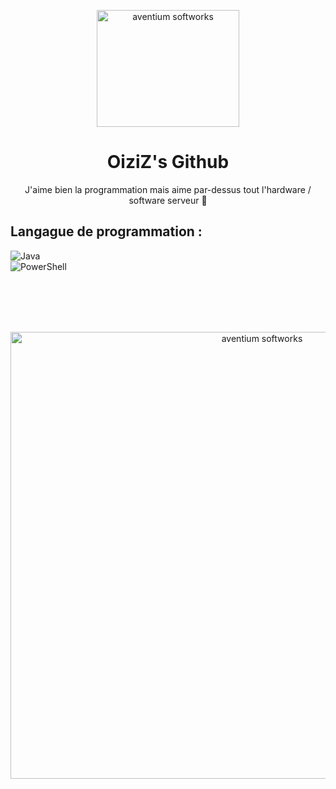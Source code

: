 <p align="center"><img src="https://zupimages.net/up/20/33/qo1u.png" width="228px" height="187px" alt="aventium softworks"></p>
<h1 align="center">OiziZ's Github</h1>
<p align="center">J'aime bien la programmation mais aime par-dessus tout l'hardware / software serveur 🙂</p>

<h2>Langague de programmation :</h2>
<p>
<img alt="Java" src="https://img.shields.io/badge/java-%23ED8B00.svg?style=for-the-badge&logo=java&logoColor=white"/>
<br />
<img alt="PowerShell" src="https://img.shields.io/badge/powershell-%23ED8B00.svg?style=for-the-badge&logo=powershell&logoColor=white"/>
</p>


<br />
<br />
<br />
<br />
<p align="center"><img src="https://zupimages.net/up/20/44/iff8.jpg" width="789px" height="715px" alt="aventium softworks"></p>

